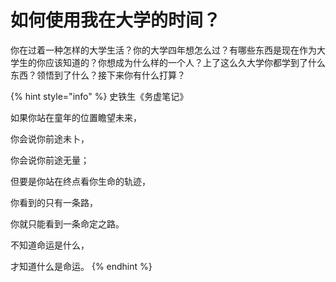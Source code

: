 # 如何使用我在大学的时间？

你在过着一种怎样的大学生活？你的大学四年想怎么过？有哪些东西是现在作为大学生的你应该知道的？你想成为什么样的一个人？上了这么久大学你都学到了什么东西？领悟到了什么？接下来你有什么打算？

{% hint style="info" %}
史铁生《务虚笔记》

如果你站在童年的位置瞻望未来，

你会说你前途未卜，

你会说你前途无量；

但要是你站在终点看你生命的轨迹，

你看到的只有一条路，

你就只能看到一条命定之路。

不知道命运是什么，

才知道什么是命运。
{% endhint %}



